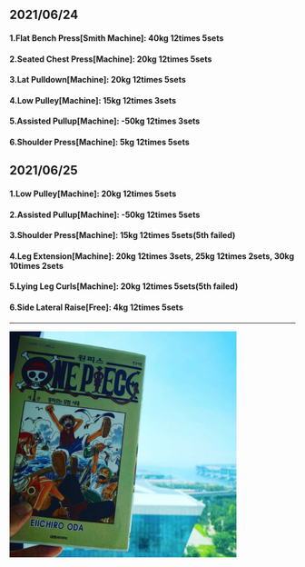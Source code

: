 ## 2021/06/24
#### 1.Flat Bench Press\[Smith Machine\]: 40kg 12times 5sets
#### 2.Seated Chest Press\[Machine\]: 20kg 12times 5sets
#### 3.Lat Pulldown\[Machine\]: 20kg 12times 5sets
#### 4.Low Pulley\[Machine\]: 15kg 12times 3sets
#### 5.Assisted Pullup\[Machine\]: -50kg 12times 3sets
#### 6.Shoulder Press\[Machine\]: 5kg 12times 5sets

## 2021/06/25
#### 1.Low Pulley\[Machine\]: 20kg 12times 5sets
#### 2.Assisted Pullup\[Machine\]: -50kg 12times 5sets
#### 3.Shoulder Press\[Machine\]: 15kg 12times 5sets(5th failed)
#### 4.Leg Extension\[Machine\]: 20kg 12times 3sets, 25kg 12times 2sets, 30kg 10times 2sets
#### 5.Lying Leg Curls\[Machine\]: 20kg 12times 5sets(5th failed)
#### 6.Side Lateral Raise\[Free\]: 4kg 12times 5sets

---
<img src='./_resources/romance-dawn.png' width='400px' />

